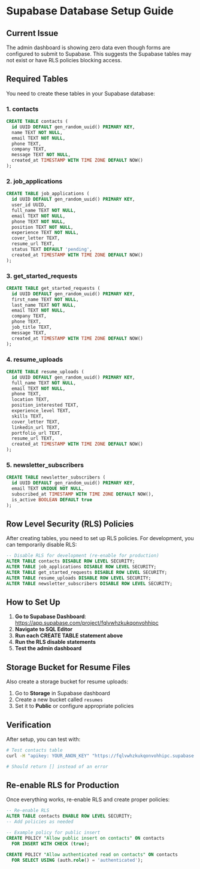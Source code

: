 # Supabase Database Setup Guide

## Current Issue

The admin dashboard is showing zero data even though forms are configured to submit to Supabase. This suggests the Supabase tables may not exist or have RLS policies blocking access.

## Required Tables

You need to create these tables in your Supabase database:

### 1. contacts

```sql
CREATE TABLE contacts (
  id UUID DEFAULT gen_random_uuid() PRIMARY KEY,
  name TEXT NOT NULL,
  email TEXT NOT NULL,
  phone TEXT,
  company TEXT,
  message TEXT NOT NULL,
  created_at TIMESTAMP WITH TIME ZONE DEFAULT NOW()
);
```

### 2. job_applications

```sql
CREATE TABLE job_applications (
  id UUID DEFAULT gen_random_uuid() PRIMARY KEY,
  user_id UUID,
  full_name TEXT NOT NULL,
  email TEXT NOT NULL,
  phone TEXT NOT NULL,
  position TEXT NOT NULL,
  experience TEXT NOT NULL,
  cover_letter TEXT,
  resume_url TEXT,
  status TEXT DEFAULT 'pending',
  created_at TIMESTAMP WITH TIME ZONE DEFAULT NOW()
);
```

### 3. get_started_requests

```sql
CREATE TABLE get_started_requests (
  id UUID DEFAULT gen_random_uuid() PRIMARY KEY,
  first_name TEXT NOT NULL,
  last_name TEXT NOT NULL,
  email TEXT NOT NULL,
  company TEXT,
  phone TEXT,
  job_title TEXT,
  message TEXT,
  created_at TIMESTAMP WITH TIME ZONE DEFAULT NOW()
);
```

### 4. resume_uploads

```sql
CREATE TABLE resume_uploads (
  id UUID DEFAULT gen_random_uuid() PRIMARY KEY,
  full_name TEXT NOT NULL,
  email TEXT NOT NULL,
  phone TEXT,
  location TEXT,
  position_interested TEXT,
  experience_level TEXT,
  skills TEXT,
  cover_letter TEXT,
  linkedin_url TEXT,
  portfolio_url TEXT,
  resume_url TEXT,
  created_at TIMESTAMP WITH TIME ZONE DEFAULT NOW()
);
```

### 5. newsletter_subscribers

```sql
CREATE TABLE newsletter_subscribers (
  id UUID DEFAULT gen_random_uuid() PRIMARY KEY,
  email TEXT UNIQUE NOT NULL,
  subscribed_at TIMESTAMP WITH TIME ZONE DEFAULT NOW(),
  is_active BOOLEAN DEFAULT true
);
```

## Row Level Security (RLS) Policies

After creating tables, you need to set up RLS policies. For development, you can temporarily disable RLS:

```sql
-- Disable RLS for development (re-enable for production)
ALTER TABLE contacts DISABLE ROW LEVEL SECURITY;
ALTER TABLE job_applications DISABLE ROW LEVEL SECURITY;
ALTER TABLE get_started_requests DISABLE ROW LEVEL SECURITY;
ALTER TABLE resume_uploads DISABLE ROW LEVEL SECURITY;
ALTER TABLE newsletter_subscribers DISABLE ROW LEVEL SECURITY;
```

## How to Set Up

1. **Go to Supabase Dashboard**: https://app.supabase.com/project/fqlvwhzkukqonvohhipc
2. **Navigate to SQL Editor**
3. **Run each CREATE TABLE statement above**
4. **Run the RLS disable statements**
5. **Test the admin dashboard**

## Storage Bucket for Resume Files

Also create a storage bucket for resume uploads:

1. Go to **Storage** in Supabase dashboard
2. Create a new bucket called `resumes`
3. Set it to **Public** or configure appropriate policies

## Verification

After setup, you can test with:

```bash
# Test contacts table
curl -H "apikey: YOUR_ANON_KEY" "https://fqlvwhzkukqonvohhipc.supabase.co/rest/v1/contacts?select=*"

# Should return [] instead of an error
```

## Re-enable RLS for Production

Once everything works, re-enable RLS and create proper policies:

```sql
-- Re-enable RLS
ALTER TABLE contacts ENABLE ROW LEVEL SECURITY;
-- Add policies as needed

-- Example policy for public insert
CREATE POLICY "Allow public insert on contacts" ON contacts
  FOR INSERT WITH CHECK (true);

CREATE POLICY "Allow authenticated read on contacts" ON contacts
  FOR SELECT USING (auth.role() = 'authenticated');
```
